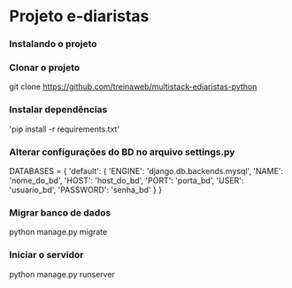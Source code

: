 # Projeto e-diaristas
### Instalando o projeto
### Clonar o projeto
git clone https://github.com/treinaweb/multistack-ediaristas-python

### Instalar dependências
'pip install -r requirements.txt'

### Alterar configurações do BD no arquivo settings.py
DATABASES = {
    'default': {
        'ENGINE': 'django.db.backends.mysql',
        'NAME': 'nome_do_bd',
        'HOST': 'host_do_bd',
        'PORT': 'porta_bd',
        'USER': 'usuario_bd',
        'PASSWORD': 'senha_bd'
    }
}
### Migrar banco de dados
python manage.py migrate

### Iniciar o servidor
python manage.py runserver

